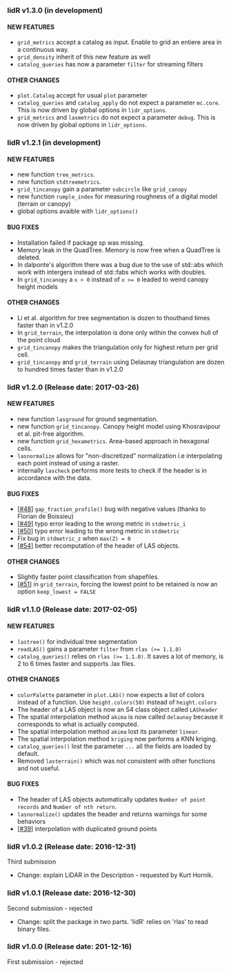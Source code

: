 ### lidR v1.3.0 (in development)

#### NEW FEATURES

* `grid_metrics` accept a catalog as input. Enable to grid an entiere area in a continuous way.
* `grid_density` inherit of this new feature as well
* `catalog_queries` has now a parameter `filter` for streaming filters

#### OTHER CHANGES

* `plot.Catalog` accept for usual `plot` parameter
* `catalog_queries` and `catalog_apply` do not expect a parameter `mc.core`. This is now driven by global options in `lidr_options`.
* `grid_metrics` and `lasmetrics` do not expect a parameter `debug`. This is now driven by global options in `lidr_options`.

### lidR v1.2.1 (in development)

#### NEW FEATURES

* new function `tree_metrics`.
* new function `stdtreemetrics`.
* `grid_tincanopy` gain a parameter `subcircle` like `grid_canopy`
* new function `rumple_index` for measuring roughness of a digital model (terrain or canopy)
* global options avaible with `lidr_options()`

#### BUG FIXES

* Installation failed if package sp was missing.
* Memory leak in the QuadTree. Memory is now free when a QuadTree is deleted.
* In dalponte's algorithm there was a bug due to the use of std::abs which work with intergers instead of std::fabs which works with doubles.
* In `grid_tincanopy` a `x > 0` instead of `x >= 0` leaded to weird canopy height models

#### OTHER CHANGES

* Li et al. algorithm for tree segmentation is dozen to thouthand times faster than in v1.2.0
* In `grid_terrain`, the interpolation is done only within the convex hull of the point cloud
* `grid_tincanopy` makes the triangulation only for highest return per grid cell.
* `grid_tincanopy` and `grid_terrain` using Delaunay triangulation are dozen to hundred times faster than in v1.2.0

### lidR v1.2.0 (Release date: 2017-03-26)

#### NEW FEATURES

* new function `lasground` for ground segmentation.
* new function `grid_tincanopy`. Canopy height model using Khosravipour et al. pit-free algorithm.
* new function `grid_hexametrics`. Area-based approach in hexagonal cells.
* `lasnormalize` allows for "non-discretized" normalization i.e interpolating each point instead of using a raster.
* internally `lascheck` performs more tests to check if the header is in accordance with the data.

#### BUG FIXES

* [[#48](https://github.com/Jean-Romain/lidR/pull/48)] `gap_fraction_profile()` bug with negative values (thanks to Florian de Boissieu)
* [[#49](https://github.com/Jean-Romain/lidR/pull/49)] typo error leading to the wrong metric in `stdmetric_i` 
* [[#50](https://github.com/Jean-Romain/lidR/pull/50)] typo error leading to the wrong metric in `stdmetric` 
* Fix bug in `stdmetric_z` when `max(Z) = 0`
* [[#54](https://github.com/Jean-Romain/lidR/pull/54)] better recomputation of the header of LAS objects.

#### OTHER CHANGES

* Slightly faster point classification from shapefiles.
* [[#51](https://github.com/Jean-Romain/lidR/pull/51)] in `grid_terrain`, forcing the lowest point to be retained is now an option `keep_lowest = FALSE`

### lidR v1.1.0 (Release date: 2017-02-05)

#### NEW FEATURES

* `lastree()` for individual tree segmentation
* `readLAS()` gains a parameter `filter` from `rlas (>= 1.1.0)`
* `catalog_queries()` relies on `rlas (>= 1.1.0)`. It saves a lot of memory, is 2 to 6 times faster and supports .lax files.

#### OTHER CHANGES

* `colorPalette` parameter in `plot.LAS()` now expects a list of colors instead of a function. Use `height.colors(50)` instead of `height.colors`
* The header of a LAS object is now an S4 class object called `LASheader`
* The spatial interpolation method `akima` is now called `delaunay` because it corresponds to what is actually computed.
* The spatial interpolation method `akima` lost its parameter `linear`.
* The spatial interpolation method `kriging` now performs a KNN kriging.
* `catalog_queries()` lost the parameter `...` all the fields are loaded by default.
* Removed `lasterrain()` which was not consistent with other functions and not useful.

#### BUG FIXES

* The header of LAS objects automatically updates `Number of point records` and `Number of nth return`.
* `lasnormalize()` updates the header and returns warnings for some behaviors
* [[#39](https://github.com/Jean-Romain/lidR/issues/39)] interpolation with duplicated ground points


### lidR v1.0.2 (Release date: 2016-12-31)

Third submission

* Change: explain LiDAR in the Description - requested by Kurt Hornik.

### lidR v1.0.1 (Release date: 2016-12-30)

Second submission - rejected

* Change: split the package in two parts. 'lidR' relies on 'rlas' to read binary files.

### lidR v1.0.0 (Release date: 201-12-16)

First submission - rejected
